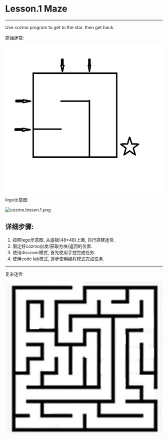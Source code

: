 # Lesson.1 Maze

----
Use cozmo program to get to the star. 
then get back.

原始迷宫:

![mazesmall.png](https://github.com/bluefalconjun/RoboMaster/blob/master/Pics/mazesmall.jpg)

lego示意图:

![cozmo.lesson.1.png](https://github.com/bluefalconjun/RoboMaster/blob/master/Pics/cozmo.lesson.1.jpg)

## 详细步骤:
1. 按照lego示意图, 从底板(48*48)上面, 自行搭建迷宫.
2. 固定好cozmo出发/获取方块/返回的位置.
3. 使用discover模式, 首先使用手控完成任务.
4. 使用code lab模式, 逐步使用编程模式完成任务.

----
复杂迷宫

![maze.png](https://github.com/bluefalconjun/RoboMaster/blob/master/Pics/maze.jpg)